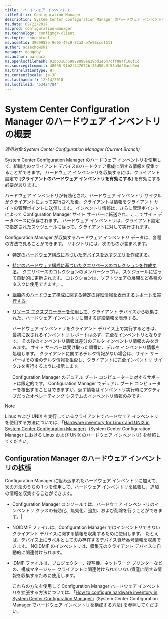 ```yaml
---
title: 'ハードウェア インベントリ '
titleSuffix: Configuration Manager
description: System Center Configuration Manager のハードウェア インベントリの概要について説明します。
ms.date: 02/22/2017
ms.prod: configuration-manager
ms.technology: configmgr-client
ms.topic: conceptual
ms.assetid: 3969952e-9d05-49c9-82a2-e7e90ccef511
author: aczechowski
manager: dougeby
ms.author: aaroncz
ms.openlocfilehash: 91bb316c59929898ea18bd1e647cff884f106f1c
ms.sourcegitcommit: 48098f9fb2f447672bf36d50c9f58a3d26acb9ed
ms.translationtype: HT
ms.contentlocale: ja-JP
ms.lasthandoff: 12/14/2018
ms.locfileid: "53424784"
---
```

# <a name="introduction-to-hardware-inventory-in-system-center-configuration-manager"></a>System Center Configuration Manager のハードウェア インベントリの概要

*適用対象:System Center Configuration Manager (Current Branch)*

System Center Configuration Manager のハードウェア インベントリを使用して、組織内のクライアント デバイスのハードウェア構成に関する情報を収集することができます。 ハードウェア インベントリを収集するには、クライアント設定で **[クライアントのハードウェア インベントリを有効にする]** を有効にする必要があります。  

 ハードウェア インベントリが有効化され、ハードウェア インベントリ サイクルがクライアントによって実行された後、クライアントは情報をクライアント サイトの管理ポイントに送信します。 インベントリ情報は、さらに管理ポイントによって Configuration Manager サイト サーバーに転送され、ここでサイト データベースに保存されます。 ハードウェア インベントリは、クライアント設定で指定されたスケジュールに従って、クライアントに対して実行されます。  

 Configuration Manager が収集するハードウェア インベントリ データは、各種の方法で見ることができます。 リポジトリには、次のものが含まれます。  

- [特定のハードウェア構成に基づいたデバイスを返すクエリを作成する](../../../../core/servers/manage/queries-technical-reference.md)。  

- [特定のハードウェア構成に基づいたクエリベースのコレクションを作成する](../../../../core/clients/manage/collections/introduction-to-collections.md)。 クエリベースのコレクションのメンバーシップは、スケジュールに従って自動的に更新されます。 コレクションは、ソフトウェアの展開など各種のタスクに使用できます。 。  

- [組織内のハードウェア構成に関する特定の詳細情報を表示するレポートを実行する](../../../../core/servers/manage/reporting.md)。   

- [リソース エクスプローラーを使用して](../../../../core/clients/manage/inventory/use-resource-explorer-to-view-hardware-inventory.md)、クライアント デバイスから収集された、ハードウェア インベントリに関する詳細情報を表示する。   

  ハードウェア インベントリをクライアント デバイス上で実行するときは、最初に返されるインベントリ レポートは必ず、完全なインベントリとなります。 その後のインベントリ情報は差分のデルタ インベントリ情報のみを含みます。 サイト サーバーは受け取った順番に、デルタ インベントリ情報を処理します。 クライアントに関するデルタ情報がない場合は、サイト サーバーはその後のデルタ情報を拒否し、クライアントに完全インベントリ サイクルを実行するように指示します。  

  Configuration Manager のデュアル ブート コンピューターに対するサポートは限定的です。 Configuration Manager でデュアル ブート コンピューターを検出することはできますが、返す情報はインベントリ実行時にアクティブだったオペレーティング システムのインベントリ情報のみです。  

> [!NOTE]  
>  Linux および UNIX を実行しているクライアントでハードウェア インベントリを使用する方法については、「[Hardware inventory for Linux and UNIX in System Center Configuration Manager](../../../../core/clients/manage/inventory/hardware-inventory-for-linux-and-unix.md)」(System Center Configuration Manager における Linux および UNIX のハードウェア インベントリ) を参照してください。  

## <a name="extending-configuration-manager-hardware-inventory"></a>Configuration Manager のハードウェア インベントリの拡張  
 Configuration Manager に組み込まれたハードウェア インベントリに加えて、次の方法のうちの 1 つを使用して、ハードウェア インベントリを拡張し、追加の情報を収集することができます。  

- Configuration Manager コンソールでは、ハードウェア インベントリのインベントリ クラスの有効化、無効化、追加、および削除を行うことができます。|  
- NOIDMIF ファイルは、Configuration Manager ではインベントリできないクライアント デバイスに関する情報を収集するために使用します。 たとえば、デバイス上にラベルとしてのみ存在するデバイス資産番号情報を収集できます。 NOIDMIF のインベントリは、収集元のクライアント デバイスに自動的に関連付けられます。  
- IDMIF ファイルは、プロジェクター、複写機、ネットワーク プリンターなどの、構成マネージャー クライアントに関連付けられていない資産に関する情報を収集するために使用します。  

  これらの方法を使用して Configuration Manager ハードウェア インベントリを拡張する方法については、「[How to configure hardware inventory in System Center Configuration Manager](../../../../core/clients/manage/inventory/configure-hardware-inventory.md)」(System Center Configuration Manager でハードウェア インベントリを構成する方法) を参照してください。  

